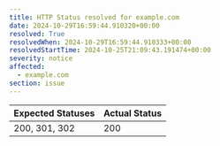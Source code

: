 ```yaml
---
title: HTTP Status resolved for example.com
date: 2024-10-29T16:59:44.910320+00:00
resolved: True
resolvedWhen: 2024-10-29T16:59:44.910333+00:00
resolvedStartTime: 2024-10-25T21:09:43.191474+00:00
severity: notice
affected:
  - example.com
section: issue
---
```


| Expected Statuses | Actual Status  |
|-------------------|----------------|
| 200, 301, 302 | 200 |
